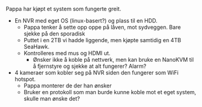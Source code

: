 Pappa har kjøpt et system som fungerte greit.
- En NVR med eget OS (linux-basert?) og plass til en HDD. 
	- Pappa tenker å sette opp oppe på låven, mot sydveggen. Bare sjekke på den sporadisk
	- Puttet i en 2TB vi hadde liggende, men kjøpte samtidig en 4TB SeaHawk.
	- Kontrolleres med mus og HDMI ut.
		- Ønsker ikke å koble på nettverk, men kan bruke en NanoKVM til å fjernstyre og sjekke at alt fungerer? Alarm?
- 4 kameraer som kobler seg på NVR siden den fungerer som WiFi hotspot. 
	- Pappa monterer de der han ønsker
	- Bruker en protokoll som man burde kunne koble mot et eget system, skulle man ønske det?